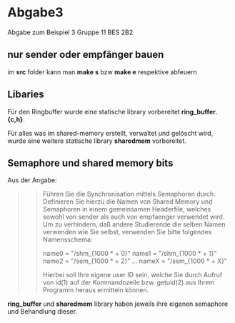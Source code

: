 # Abgabe3
Abgabe zum Beispiel 3 Gruppe 11 BES 2B2 

## nur sender oder empfänger bauen
im **src** folder kann man **make s** bzw **make e** respektive abfeuern

## Libaries
Für den Ringbuffer wurde eine statische library vorbereitet
**ring_buffer.{c,h}**.

Für alles was im shared-memory erstellt, verwaltet und gelöscht wird, wurde eine
weitere statische library **sharedmem** vorbereitet. 
 
## Semaphore und shared memory bits

Aus der Angabe: 

>>Führen Sie die Synchronisation mittels Semaphoren durch. Definieren Sie hierzu
>>die Namen von Shared Memory und Semaphoren in einem gemeinsamen Headerfile,
>>welches sowohl von sender als auch von empfaenger verwendet wird. Um zu
>>verhindern, daß andere Studierende die selben Namen verwenden wie Sie selbst,
>>verwenden Sie bitte folgendes Namensschema:
>>
>>
>>    name0 = "/shm_{1000 * <uid> + 0}"
>>    name1 = "/shm_{1000 * <uid> + 1}"
>>    name2 = "/sem_{1000 * <uid> + 2}"
>>    ...
>>    nameX = "/sem_{1000 * <uid> + X}"
>>    
>>Hierbei soll <uid> Ihre eigene user ID sein, welche Sie durch Aufruf von id(1)
>>auf der Kommandozeile bzw. getuid(2) aus Ihrem Programm heraus ermitteln können.

**ring_buffer** und **sharedmem** library haben jeweils ihre eigenen semaphore
und Behandlung dieser.
